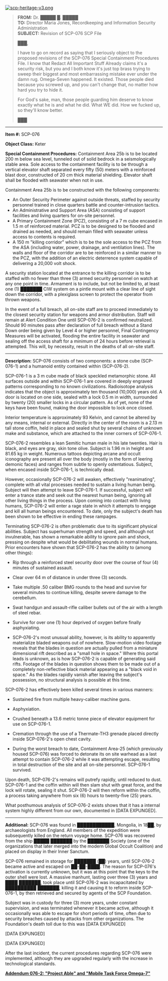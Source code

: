 [![scp-heritage-v3.png](http://scp-wiki.wdfiles.com/local--files/component:heritage-rating/scp-heritage-v3.png)](/heritage-collection-arc)

> **FROM:** Dr. █████ █. █████  
> **TO:** Director Maria Jones, Recordkeeping and Information Security Administration  
> **SUBJECT:** Revision of SCP-076 SCP File
> 
> ███,
> 
> I have to go on record as saying that I seriously object to the proposed revisions of the SCP-076 Special Containment Procedures File. I know that Redact All Important Stuff Already claims it's a security risk, but you and I both know it's just top brass trying to sweep their biggest and most embarrassing mistake ever under the damn rug. Omega-Seven happened. It existed. Those people died because you screwed up, and you can't change that, no matter how hard you try to hide it.
> 
> For God's sake, man, those people guarding him deserve to know exactly what he is and what he did. What WE did. How we fucked up, so they'll know better.
> 
> ███

* * *

**Item #:** SCP-076

**Object Class:** Keter

**Special Containment Procedures:** Containment Area 25b is to be located 200 m below sea level, tunneled out of solid bedrock in a seismologically stable area. Sole access to the containment facility is to be through a vertical elevator shaft separated every fifty (50) meters with a reinforced blast door, constructed of 20 cm thick material shielding. Elevator shaft shall be flooded with seawater when not in use.

Containment Area 25b is to be constructed with the following components:

*   An Outer Security Perimeter against outside threats, staffed by security personnel trained in close quarters battle and counter-intrusion tactics.
*   An Administrative and Support Area (ASA) consisting of support facilities and living quarters for on-site personnel.
*   A Primary Containment Zone (PCZ), consisting of a 7 m cube encased in 1.5 m of reinforced material. PCZ is to be designed to be flooded and drained as needed, and should remain filled with seawater unless access to contents is required.
*   A 150 m "killing corridor" which is to be the sole access to the PCZ from the ASA (including water, power, drainage, and ventilation lines). The walls and floor of the corridor are to be reinforced in a similar manner to the PCZ, with the addition of an electric deterrence system capable of delivering a 20,000 volt shock.

A security station located at the entrance to the killing corridor is to be staffed with no fewer than three (3) armed security personnel on watch at any one point in time. Armament is to include, but not be limited to, at least one (1) ███████ CIW system on a pintle mount with a clear line of sight down the corridor, with a plexiglass screen to protect the operator from thrown weapons.

In the event of a full breach, all on-site staff are to proceed immediately to the closest security station for weapons and armor distribution. Staff will remain at Alert Condition One until SCP-076-2 is confirmed neutralized. Should 90 minutes pass after declaration of full breach without a Stand Down order being given by Level 4 or higher personnel, Final Contingency Measures will be activated, flooding the entire facility in seawater and sealing off the access shaft for a minimum of 24 hours before retrieval is attempted. This will, by necessity, result in the deaths of all on-site staff.

* * *

**Description:** SCP-076 consists of two components: a stone cube (SCP-076-1) and a humanoid entity contained within (SCP-076-2).

SCP-076-1 is a 3 m cube made of black speckled metamorphic stone. All surfaces outside and within SCP-076-1 are covered in deeply engraved patterns corresponding to no known civilizations. Radioisotope analysis indicates that the object is approximately ten thousand (10,000) years old. A door is located on one side, sealed with a lock 0.5 m in width, surrounded by twenty (20) smaller locks in a circular pattern. As of yet, none of the keys have been found, making the door impossible to lock once closed.

Interior temperature is approximately 93 Kelvin, and cannot be altered by any means, internal or external. Directly in the center of the room is a 2.13 m tall stone coffin, held in place and sealed shut by several chains of unknown make and substance, which are attached to the inner corners of SCP-076-1.

SCP-076-2 resembles a lean Semitic human male in his late twenties. Hair is black, and eyes are gray, skin tone olive. Subject is 1.96 m in height and 81.65 kg in weight. Numerous tattoos depicting arcane and occult iconography are present all over the body (mostly in the form of leering demonic faces) and ranges from subtle to openly ostentatious. Subject, when encased inside SCP-076-1, is technically dead.

However, occasionally SCP-076-2 will awaken, effectively "reanimating", complete with all vital processes needed to sustain a living human being. Subject will then attempt to leave SCP-076-1. If successful, subject will enter a trance state and seek out the nearest human being, ignoring all other living things in the process. Upon coming into contact with living humans, SCP-076-2 will enter a rage state in which it attempts to engage and kill all human beings encountered. To date, only the subject's death has been shown to be effective in ending these rampages.

Terminating SCP-076-2 is often problematic due to its significant physical abilities. Subject has superhuman strength and speed, and although not invulnerable, has shown a remarkable ability to ignore pain and shock, pressing on despite what would be debilitating wounds in normal humans. Prior encounters have shown that SCP-076-2 has the ability to (among other things):

*   Rip through a reinforced steel security door over the course of four (4) minutes of sustained assault.

*   Clear over 64 m of distance in under three (3) seconds.

*   Take multiple .50 caliber BMG rounds to the head and survive for several minutes to continue killing, despite severe damage to the cerebellum.

*   Swat handgun and assault-rifle caliber bullets out of the air with a length of steel rebar.

*   Survive for over one (1) hour deprived of oxygen before finally asphyxiating.

*   SCP-076-2's most unusual ability, however, is its ability to apparently materialize bladed weapons out of nowhere. Slow-motion video footage reveals that the blades in question are actually pulled from a miniature dimensional rift described as a "small hole in space." Where this portal leads is unknown, as is how SCP-076-2 is capable of generating said rifts. Footage of the blades in question shows them to be made out of a completely non-reflective black material appearing as a "black void in space." As the blades rapidly vanish after leaving the subject's possession, no structural analysis is possible at this time.

SCP-076-2 has effectively been killed several times in various manners:

*   Sustained fire from multiple heavy-caliber machine guns.

*   Asphyxiation.

*   Crushed beneath a 13.6 metric tonne piece of elevator equipment for use on SCP-076-1.

*   Cremation through the use of a Thermate-TH3 grenade placed directly inside SCP-076-2's open chest cavity.

*   During the worst breach to date, Containment Area-25 (which previously housed SCP-076) was forced to detonate its on site warhead as a last attempt to contain SCP-076-2 while it was attempting escape, resulting in total destruction of the site and all on-site personnel. SCP-076-1 survived.

Upon death, SCP-076-2's remains will putrefy rapidly, until reduced to dust. SCP-076-1 and the coffin within will then slam shut with great force, and the lock will rotate, sealing it shut. SCP-076-2 will then reform within the coffin, a process taking anywhere from six (6) hours to twenty-five (25) years.

What posthumous analysis of SCP-076-2 exists shows that it has a internal system highly different from our own, documented in \[DATA EXPUNGED\].

* * *

**Additional:** SCP-076 was found in ████████████, Mongolia, in 18██, by archaeologists from England. All members of the expedition were subsequently killed on the return voyage home. SCP-076 was recovered from the ship █████ ███████ by the ███████ Society (one of the organizations that later merged into the modern Global Occult Coalition) and placed on display in their Inner Sanctum.

SCP-076 remained in storage for ███████ (██) years, until SCP-076-2 became active and escaped on ██-██-████. The reason for SCP-076's activation is currently unknown, but it was at this point that the keys to the outer shell were lost. A massive manhunt, lasting over three (3) years and ████ ███████, took place until SCP-076-2 was incapacitated by ██████████ ███████, killing it and causing it to reform inside SCP-076-1, by then retrieved and secured by agents of the SCP Foundation.

Subject was in custody for three (3) more years, under constant supervision, and was terminated whenever it became active, although it occasionally was able to escape for short periods of time, often due to security breaches caused by attacks from other organizations. The Foundation's death toll due to this was \[DATA EXPUNGED\]

\[DATA EXPUNGED\]

\[DATA EXPUNGED\]

After the last incident, the current procedures regarding SCP-076 were implemented, although they are upgraded regularly with the increase in technological standards.

**[Addendum 076-2: "Project Able" and "Mobile Task Force Omega-7"](/scp-076-2-splash)**